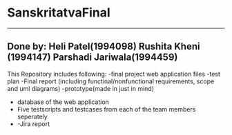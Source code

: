 # SanskritatvaFinal
----------------------------------------------
Done by:
Heli Patel(1994098)
Rushita Kheni (1994147)
Parshadi Jariwala(1994459)
-----------------------------------------------
This Repository includes following:
-final project web application files
-test plan
-Final report (including functinal/nonfunctional requirements, scope and uml diagrams)
-prototype(made in just in mind)
- database of the web application
- Five testscripts and testcases from each of the team members seperately 
- -Jira report

